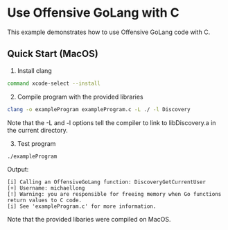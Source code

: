 # Use Offensive GoLang with C

This example demonstrates how to use Offensive GoLang code with C.

## Quick Start (MacOS)

1. Install clang

```bash
command xcode-select --install
```

2. Compile program with the provided libraries

```bash
clang -o exampleProgram exampleProgram.c -L ./ -l Discovery
```

Note that the -L and -l options tell the compiler to link to libDiscovery.a in the current directory.

3. Test program

```
./exampleProgram
```

Output:

```
[i] Calling an OffensiveGoLang function: DiscoveryGetCurrentUser
[+] Username: michaellong
[!] Warning: you are responsible for freeing memory when Go functions return values to C code.
[i] See 'exampleProgram.c' for more information.
```

Note that the provided libaries were compiled on MacOS.